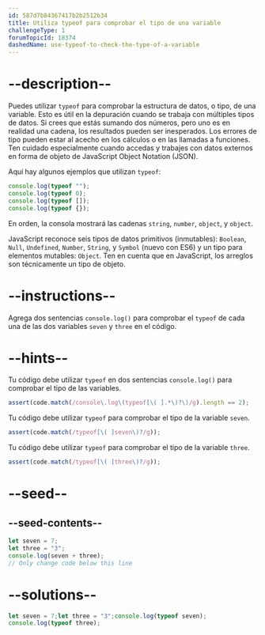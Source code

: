 ```yaml
---
id: 587d7b84367417b2b2512b34
title: Utiliza typeof para comprobar el tipo de una variable
challengeType: 1
forumTopicId: 18374
dashedName: use-typeof-to-check-the-type-of-a-variable
---
```


# --description--

Puedes utilizar `typeof` para comprobar la estructura de datos, o tipo, de una variable. Esto es útil en la depuración cuando se trabaja con múltiples tipos de datos. Si crees que estás sumando dos números, pero uno es en realidad una cadena, los resultados pueden ser inesperados. Los errores de tipo pueden estar al acecho en los cálculos o en las llamadas a funciones. Ten cuidado especialmente cuando accedas y trabajes con datos externos en forma de objeto de JavaScript Object Notation (JSON).

Aquí hay algunos ejemplos que utilizan `typeof`:

```js
console.log(typeof "");
console.log(typeof 0);
console.log(typeof []);
console.log(typeof {});
```

En orden, la consola mostrará las cadenas `string`, `number`, `object`, y `object`.

JavaScript reconoce seis tipos de datos primitivos (inmutables): `Boolean`, `Null`, `Undefined`, `Number`, `String`, y `Symbol` (nuevo con ES6) y un tipo para elementos mutables: `Object`. Ten en cuenta que en JavaScript, los arreglos son técnicamente un tipo de objeto.

# --instructions--

Agrega dos sentencias `console.log()` para comprobar el `typeof` de cada una de las dos variables `seven` y `three` en el código.

# --hints--

Tu código debe utilizar `typeof` en dos sentencias `console.log()` para comprobar el tipo de las variables.

```js
assert(code.match(/console\.log\(typeof[\( ].*\)?\)/g).length == 2);
```

Tu código debe utilizar `typeof` para comprobar el tipo de la variable `seven`.

```js
assert(code.match(/typeof[\( ]seven\)?/g));
```

Tu código debe utilizar `typeof` para comprobar el tipo de la variable `three`.

```js
assert(code.match(/typeof[\( ]three\)?/g));
```

# --seed--

## --seed-contents--

```js
let seven = 7;
let three = "3";
console.log(seven + three);
// Only change code below this line
```

# --solutions--

```js
let seven = 7;let three = "3";console.log(typeof seven);
console.log(typeof three);
```
